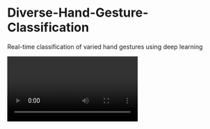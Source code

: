 # Diverse-Hand-Gesture-Classification
Real-time classification of varied hand gestures using deep learning

![video](My_Prediction.mp4)
